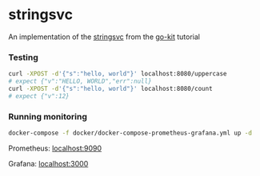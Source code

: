 # stringsvc
An implementation of the [stringsvc](https://gokit.io/examples/stringsvc.html#first-principles) from the [go-kit](https://gokit.io) tutorial

### Testing
```sh
curl -XPOST -d'{"s":"hello, world"}' localhost:8080/uppercase
# expect {"v":"HELLO, WORLD","err":null}
curl -XPOST -d'{"s":"hello, world"}' localhost:8080/count
# expect {"v":12}
```

### Running monitoring
```sh
docker-compose -f docker/docker-compose-prometheus-grafana.yml up -d
```

Prometheus: [localhost:9090](localhost:9090)

Grafana:    [localhost:3000](localhost:3000)